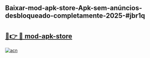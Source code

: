 ## Baixar-mod-apk-store-Apk-sem-anúncios-desbloqueado-completamente-2025-#jbr1q

# <h2><a href="https://ainizakaria.my?title=mod-apk-store&ref=20M">🔗👉 🔴 mod-apk-store</a></h2>

[![acn](https://github.com/user-attachments/assets/0f9c940e-d8b0-45ae-aac7-cd30a18b3e1c)](https://ainizakaria.my?title=mod-apk-store&ref=20M)

